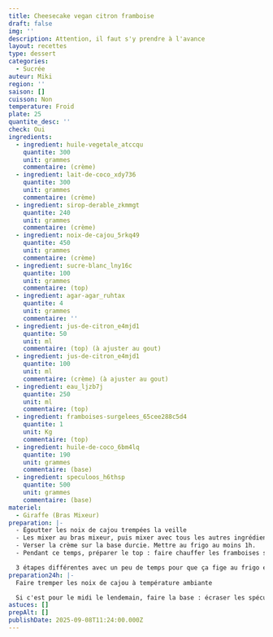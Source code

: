 ```yaml
---
title: Cheesecake vegan citron framboise
draft: false
img: ''
description: Attention, il faut s'y prendre à l'avance
layout: recettes
type: dessert
categories:
  - Sucrée
auteur: Miki
region: ''
saison: []
cuisson: Non
temperature: Froid
plate: 25
quantite_desc: ''
check: Oui
ingredients:
  - ingredient: huile-vegetale_atccqu
    quantite: 300
    unit: grammes
    commentaire: (crème)
  - ingredient: lait-de-coco_xdy736
    quantite: 300
    unit: grammes
    commentaire: (crème)
  - ingredient: sirop-derable_zkmmgt
    quantite: 240
    unit: grammes
    commentaire: (crème)
  - ingredient: noix-de-cajou_5rkq49
    quantite: 450
    unit: grammes
    commentaire: (crème)
  - ingredient: sucre-blanc_lny16c
    quantite: 100
    unit: grammes
    commentaire: (top)
  - ingredient: agar-agar_ruhtax
    quantite: 4
    unit: grammes
    commentaire: ''
  - ingredient: jus-de-citron_e4mjd1
    quantite: 50
    unit: ml
    commentaire: (top) (à ajuster au gout)
  - ingredient: jus-de-citron_e4mjd1
    quantite: 100
    unit: ml
    commentaire: (crème) (à ajuster au gout)
  - ingredient: eau_ljzb7j
    quantite: 250
    unit: ml
    commentaire: (top)
  - ingredient: framboises-surgelees_65cee288c5d4
    quantite: 1
    unit: Kg
    commentaire: (top)
  - ingredient: huile-de-coco_6bm4lq
    quantite: 190
    unit: grammes
    commentaire: (base)
  - ingredient: speculoos_h6thsp
    quantite: 500
    unit: grammes
    commentaire: (base)
materiel:
  - Giraffe (Bras Mixeur)
preparation: |-
  - Égoutter les noix de cajou trempées la veille
  - Les mixer au bras mixeur, puis mixer avec tous les autres ingrédients "crème"
  - Verser la crème sur la base durcie. Mettre au frigo au moins 1h.
  - Pendant ce temps, préparer le top : faire chauffer les framboises surgelées avec l'eau, le sucre, le jus de citron. Mixer au mixeur et filtrer. Refaire chauffer avec l'agar agar (delayé à froid dans un peu d'eau) jusqu'à ébullition. Laisser refroidir puis verser sur la crème et remettre au frais (au moins 1h)

  3 étapes différentes avec un peu de temps pour que ça fige au frigo entre chaque, puis encore un peu d'attente pour que le dessus fige. Du coup, c'est bien de s'y prendre à l'avance !
preparation24h: |-
  Faire tremper les noix de cajou à température ambiante

  Si c'est pour le midi le lendemain, faire la base : écraser les spéculoos, mélanger avec l'huile de coco fondue, tasser au fond d'un plat démoulable ou sur une plaque recouverte de papier sulfurisé. Mettre au frigo.
astuces: []
prepAlt: []
publishDate: 2025-09-08T11:24:00.000Z
---
```


